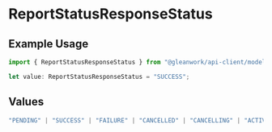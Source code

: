 # ReportStatusResponseStatus

## Example Usage

```typescript
import { ReportStatusResponseStatus } from "@gleanwork/api-client/models/components";

let value: ReportStatusResponseStatus = "SUCCESS";
```

## Values

```typescript
"PENDING" | "SUCCESS" | "FAILURE" | "CANCELLED" | "CANCELLING" | "ACTIVE"
```